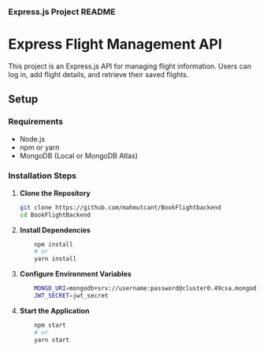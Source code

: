 ### Express.js Project README

# Express Flight Management API

This project is an Express.js API for managing flight information. Users can log in, add flight details, and retrieve their saved flights.

## Setup

### Requirements

- Node.js
- npm or yarn
- MongoDB (Local or MongoDB Atlas)

### Installation Steps

1. **Clone the Repository**

   ```bash
   git clone https://github.com/mahmutcant/BookFlightbackend
   cd BookFlightBackend

2. **Install Dependencies**
    ```bash
        npm install
        # or
        yarn install

3. **Configure Environment Variables**
    ```bash
        MONGO_URI=mongodb+srv://username:password@cluster0.49csa.mongodb.net/userDb?retryWrites=true&w=majority&appName=Cluster0
        JWT_SECRET=jwt_secret

4. **Start the Application**
    ```bash
        npm start
        # or
        yarn start